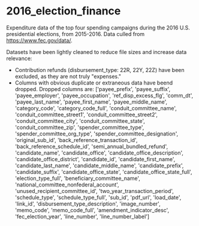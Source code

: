 # 2016_election_finance
Expenditure data of the top four spending campaigns during the 2016 U.S. presidential elections, from 2015-2016. Data culled from https://www.fec.gov/data/.

Datasets have been lightly cleaned to reduce file sizes and increase data relevance:
- Contribution refunds (disbursement_type: 22R, 22Y, 22Z) have been excluded, as they are not truly "expenses."
- Columns with obvious duplicate or extraneous data have beend dropped. Dropped columns are:
['payee_prefix', 'payee_suffix', 'payee_employer',
'payee_occupation', 'ref_disp_excess_flg', 'comm_dt',
'payee_last_name', 'payee_first_name', 'payee_middle_name',
'category_code', 'category_code_full', 'conduit_committee_name',
'conduit_committee_street1', 'conduit_committee_street2', 'conduit_committee_city',
'conduit_committee_state', 'conduit_committee_zip', 'spender_committee_type',
'spender_committee_org_type', 'spender_committee_designation', 'original_sub_id',
'back_reference_transaction_id', 'back_reference_schedule_id', 'semi_annual_bundled_refund',
'candidate_name', 'candidate_office', 'candidate_office_description',
'candidate_office_district', 'candidate_id', 'candidate_first_name',
'candidate_last_name', 'candidate_middle_name', 'candidate_prefix',
'candidate_suffix', 'candidate_office_state', 'candidate_office_state_full',
'election_type_full', 'beneficiary_committee_name', 'national_committee_nonfederal_account',
'unused_recipient_committee_id', 'two_year_transaction_period', 'schedule_type',
'schedule_type_full', 'sub_id', 'pdf_url',
'load_date', 'link_id', 'disbursement_type_description',
'image_number', 'memo_code', 'memo_code_full', 'amendment_indicator_desc',
'fec_election_year', 'line_number', 'line_number_label']
